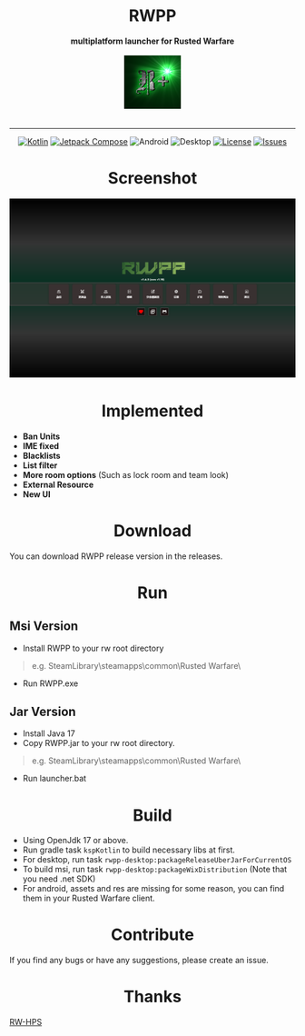 <div align="center">
<h1> RWPP </h1>
<div align="center">
  <strong>multiplatform launcher for Rusted Warfare</strong>
</div>
<br />
<div align="center">
 <img src = "https://github.com/Minxyzgo/RWPP/blob/main/rwpp-core/src/commonMain/composeResources/drawable/logo.png" width = "100px"/>
</div>
<br />

----
[![Kotlin](https://img.shields.io/badge/kotlin-2.1.0-blue.svg?logo=kotlin)](http://kotlinlang.org)
[![Jetpack Compose](https://img.shields.io/badge/Jetpack%20Compose-1.8.2-brightgreen)](https://www.jetbrains.com/lp/compose-multiplatform/)
![Android](https://img.shields.io/badge/Android-green)
![Desktop](https://img.shields.io/badge/Desktop-tomato)
[![License](https://img.shields.io/github/license/Minxyzgo/RWPP)]()
[![Issues](https://img.shields.io/github/issues/Minxyzgo/RWPP)]()
</div>

<h1 align="center"> Screenshot </h1>

![screenshot](/.github/img.png)

<h1 align="center"> Implemented </h1>

 - __Ban Units__
 - __IME fixed__
 - __Blacklists__
 - __List filter__
 - __More room options__ (Such as lock room and team look)
 - __External Resource__
 - __New UI__

<h1 align="center"> Download </h1>

You can download RWPP release version in the releases.

<h1 align="center"> Run </h1>

## Msi Version
- Install RWPP to your rw root directory
> e.g. SteamLibrary\steamapps\common\Rusted Warfare\
- Run RWPP.exe

## Jar Version
- Install Java 17
- Copy RWPP.jar to your rw root directory.
> e.g. SteamLibrary\steamapps\common\Rusted Warfare\
- Run launcher.bat

<h1 align="center"> Build </h1>

- Using OpenJdk 17 or above.
- Run gradle task `kspKotlin` to build necessary libs at first.
- For desktop, run task `rwpp-desktop:packageReleaseUberJarForCurrentOS`
- To build msi, run task `rwpp-desktop:packageWixDistribution` (Note that you need .net SDK)
- For android, assets and res are missing for some reason, you can find them in your Rusted Warfare client.

<h1 align="center"> Contribute </h1>

If you find any bugs or have any suggestions, please create an issue.

<h1 align="center"> Thanks </h1>

[RW-HPS](https://github.com/deng-rui/RW-HPS)
